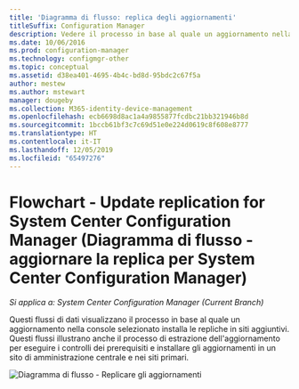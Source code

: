 ```yaml
---
title: 'Diagramma di flusso: replica degli aggiornamenti'
titleSuffix: Configuration Manager
description: Vedere il processo in base al quale un aggiornamento nella console selezionato installa le repliche in siti aggiuntivi.
ms.date: 10/06/2016
ms.prod: configuration-manager
ms.technology: configmgr-other
ms.topic: conceptual
ms.assetid: d38ea401-4695-4b4c-bd8d-95bdc2c67f5a
author: mestew
ms.author: mstewart
manager: dougeby
ms.collection: M365-identity-device-management
ms.openlocfilehash: ecb6698d8ac1a4a9855877fcdbc21bb321946b8d
ms.sourcegitcommit: 1bccb61bf3c7c69d51e0e224d0619c8f608e8777
ms.translationtype: HT
ms.contentlocale: it-IT
ms.lasthandoff: 12/05/2019
ms.locfileid: "65497276"
---
```

# <a name="flowchart---update-replication-for-system-center-configuration-manager"></a>Flowchart - Update replication for System Center Configuration Manager (Diagramma di flusso - aggiornare la replica per System Center Configuration Manager)

*Si applica a: System Center Configuration Manager (Current Branch)*

Questi flussi di dati visualizzano il processo in base al quale un aggiornamento nella console selezionato installa le repliche in siti aggiuntivi. Questi flussi illustrano anche il processo di estrazione dell'aggiornamento per eseguire i controlli dei prerequisiti e installare gli aggiornamenti in un sito di amministrazione centrale e nei siti primari.  

 ![Diagramma di flusso - Replicare gli aggiornamenti](media/Flowchart---Replicate-updates.png)  
